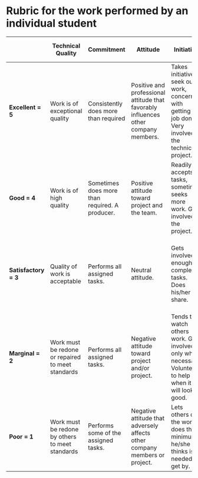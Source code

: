 # Rubric for the work performed by an individual student

| | Technical Quality | Commitment | Attitude | Initiative | Management of Resources | Communication |
|-|-------------------|------------|----------|------------|-------------------------|---------------|
| **Excellent = 5**     | Work is of exceptional quality                         | Consistently does more than required        | Positive and professional attitude that favorably influences other company members. | Takes initiative to seek out work, concerned with getting the job done. Very involved in the technical project. | Uses time effectively in and out of group and works to get others to do the same. All tasks completed on or ahead of schedule. | Very effective within the group and to reviewers.   |
| **Good = 4**          | Work is of high quality                                 | Sometimes does more than required. A producer. | Positive attitude toward project and the team.                              | Readily accepts tasks, sometimes seeks more work. Gets involved in the project.  | Uses time effectively in and of group. Completes all tasks on time.                                        | Usually effective.                                  |
| **Satisfactory = 3**  | Quality of work is acceptable                           | Performs all assigned tasks.               | Neutral attitude.                                                        | Gets involved enough to complete tasks. Does his/her share.                        | Wastes some time in group, but works hard when a deadline is near. Most tasks completed on time.       | Generally gets the point across. Tries to improve in weak areas. |
| **Marginal = 2**      | Work must be redone or repaired to meet standards       | Performs all assigned tasks.               | Negative attitude toward project and/or project.                          | Tends to watch others work. Gets involved only when necessary. Volunteers to help when it will look good. | Wastes most of group time. Seldom seen doing productive work. Some tasks completed late. | Skills ineffective. Makes an effort to improve. |
| **Poor = 1**          | Work must be redone by others to meet standards         | Performs some of the assigned tasks.       | Negative attitude that adversely affects other company members or project. | Lets others do the work; does the minimum he/she thinks is needed to get by.     | Does little useful work in group or out. Wastes his/her time and others. Work is constantly late. | Skills ineffective. Makes little or no effort to improve. |


